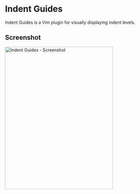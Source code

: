 # Indent Guides

Indent Guides is a Vim plugin for visually displaying indent levels.

## Screenshot

<img src="http://dl.dropbox.com/u/1019520/indent_guides_screenshot.png" width="356" height="470" alt="Indent Guides - Screenshot" />


